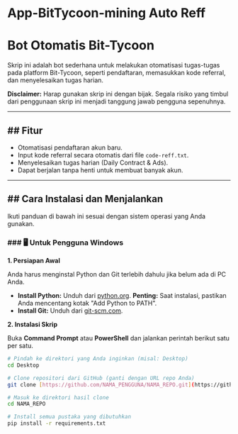 # App-BitTycoon-mining Auto Reff


# Bot Otomatis Bit-Tycoon

Skrip ini adalah bot sederhana untuk melakukan otomatisasi tugas-tugas pada platform Bit-Tycoon, seperti pendaftaran, memasukkan kode referral, dan menyelesaikan tugas harian.

**Disclaimer:** Harap gunakan skrip ini dengan bijak. Segala risiko yang timbul dari penggunaan skrip ini menjadi tanggung jawab pengguna sepenuhnya.

---

## ## Fitur
-   Otomatisasi pendaftaran akun baru.
-   Input kode referral secara otomatis dari file `code-reff.txt`.
-   Menyelesaikan tugas harian (Daily Contract & Ads).
-   Dapat berjalan tanpa henti untuk membuat banyak akun.

---

## ## Cara Instalasi dan Menjalankan

Ikuti panduan di bawah ini sesuai dengan sistem operasi yang Anda gunakan.

### ### 🖥️ Untuk Pengguna Windows

**1. Persiapan Awal**

Anda harus menginstal Python dan Git terlebih dahulu jika belum ada di PC Anda.

-   **Install Python:** Unduh dari [python.org](https://www.python.org/downloads/). **Penting:** Saat instalasi, pastikan Anda mencentang kotak "Add Python to PATH".
-   **Install Git:** Unduh dari [git-scm.com](https://git-scm.com/download/win).

**2. Instalasi Skrip**

Buka **Command Prompt** atau **PowerShell** dan jalankan perintah berikut satu per satu.

```bash
# Pindah ke direktori yang Anda inginkan (misal: Desktop)
cd Desktop

# Clone repositori dari GitHub (ganti dengan URL repo Anda)
git clone [https://github.com/NAMA_PENGGUNA/NAMA_REPO.git](https://github.com/NAMA_PENGGUNA/NAMA_REPO.git)

# Masuk ke direktori hasil clone
cd NAMA_REPO

# Install semua pustaka yang dibutuhkan
pip install -r requirements.txt


